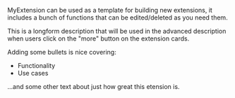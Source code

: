 MyExtension can be used as a template for building new extensions, it includes a bunch of functions that can be edited/deleted as you need them.

This is a longform description that will be used in the advanced description when users click on the "more" button on the extension cards.

Adding some bullets is nice covering:

* Functionality
* Use cases

...and some other text about just how great this etension is.
